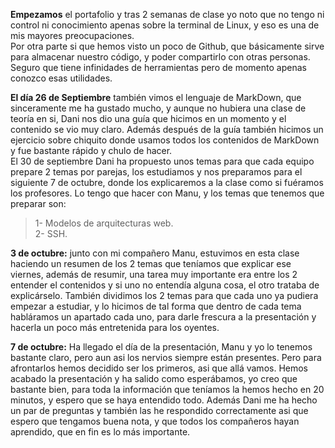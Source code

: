 **Empezamos** el portafolio y tras 2 semanas de clase yo noto que no tengo ni control ni conocimiento apenas sobre la terminal de Linux, y eso es una de mis mayores preocupaciones.  
Por otra parte si que hemos visto un poco de Github, que básicamente sirve para almacenar nuestro código, y poder compartirlo con otras personas. Seguro que tiene infinidades de herramientas pero de momento apenas conozco esas utilidades.

**El día 26 de Septiembre** también vimos el lenguaje de MarkDown, que sinceramente me ha gustado mucho, y aunque no hubiera una clase de teoría en si, Dani nos dio una guía que hicimos en un momento y el contenido se vio muy claro. Además después de la guía también hicimos un ejercicio sobre chiquito donde usamos todos los contenidos de MarkDown y fue bastante rápido y chulo de hacer.  
El 30 de septiembre Dani ha propuesto unos temas para que cada equipo prepare 2 temas por parejas, los estudiamos y nos preparamos para el siguiente 7 de octubre, donde los explicaremos a la clase como si fuéramos los profesores. Lo tengo que hacer con Manu, y los temas que tenemos que preparar son:
>1- Modelos de arquitecturas web.  
 2- SSH.

**3 de octubre:** junto con mi compañero Manu, estuvimos en esta clase haciendo un resumen de los 2 temas que teníamos que explicar ese viernes, además de resumir, una tarea muy importante era entre los 2 entender el contenidos y si uno no entendía alguna cosa, el otro trataba de explicárselo.
También dividimos los 2 temas para que cada uno ya pudiera empezar a estudiar, y lo hicimos de tal forma que dentro de cada tema habláramos un apartado cada uno, para darle frescura a la presentación y hacerla un poco más entretenida para los oyentes.

**7 de octubre:** Ha llegado el día de la presentación, Manu y yo lo tenemos bastante claro, pero aun asi los nervios siempre están presentes. Pero para afrontarlos hemos decidido ser los primeros, asi que allá vamos.
Hemos acabado la presentación y ha salido como esperábamos, yo creo que bastante bien, para toda la información que teníamos la hemos hecho en 20 minutos, y espero que se haya entendido todo. Además Dani me ha hecho un par de preguntas y también  las he respondido correctamente asi que espero que tengamos buena nota, y que todos los compañeros hayan aprendido, que en fin es lo más importante.

